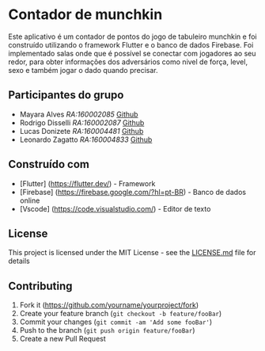 # Contador de munchkin 
Este aplicativo é um contador de pontos do jogo de tabuleiro munchkin e foi construído utilizando o framework Flutter e o banco de dados Firebase. Foi implementado salas onde que  é possível se conectar com jogadores ao seu redor, para obter informações dos adversários como nivel de força, level, sexo e também jogar o dado quando precisar.

## Participantes do grupo
- Mayara Alves _RA:160002085_ [Github](https://github.com/MayaraFreitas)
- Rodrigo Disselli _RA:160002087_ [Github](https://github.com/RodrigoDisselli)
- Lucas Donizete _RA:160004481_ [Github](https://github.com/ldonizete)
- Leonardo Zagatto _RA:160004833_ [Github](https://github.com/LZagatto)

## Construído com
- [Flutter] (https://flutter.dev/) - Framework
- [Firebase] (https://firebase.google.com/?hl=pt-BR) - Banco de dados online
- [Vscode] (https://code.visualstudio.com/) - Editor de texto

## License
This project is licensed under the MIT License - see the [LICENSE.md](LICENSE.md) file for details

## Contributing

1. Fork it (<https://github.com/yourname/yourproject/fork>)
2. Create your feature branch (`git checkout -b feature/fooBar`)
3. Commit your changes (`git commit -am 'Add some fooBar'`)
4. Push to the branch (`git push origin feature/fooBar`)
5. Create a new Pull Request

